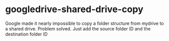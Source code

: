 # googledrive-shared-drive-copy
Google made it nearly impossible to copy a folder structure from mydrive to a shared drive. Problem solved.
Just add the source folder ID and the destination folder ID
